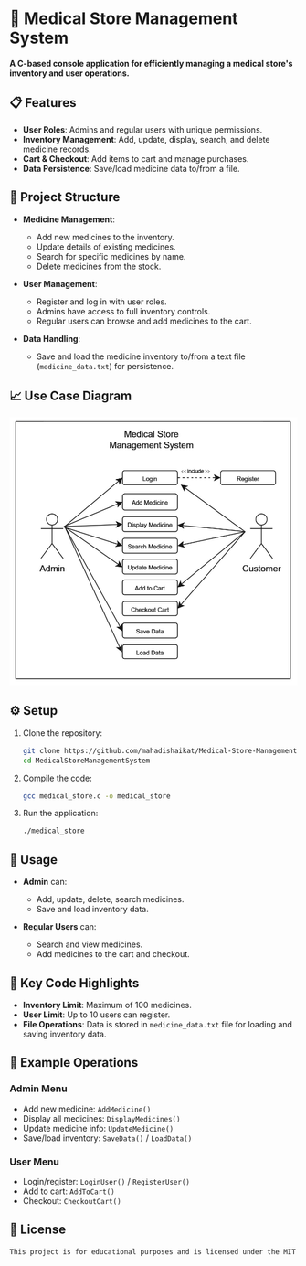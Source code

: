 # 🏥 Medical Store Management System

**A C-based console application for efficiently managing a medical store's inventory and user operations.**

## 📋 Features

- **User Roles**: Admins and regular users with unique permissions.
- **Inventory Management**: Add, update, display, search, and delete medicine records.
- **Cart & Checkout**: Add items to cart and manage purchases.
- **Data Persistence**: Save/load medicine data to/from a file.

## 📂 Project Structure

- **Medicine Management**: 
  - Add new medicines to the inventory.
  - Update details of existing medicines.
  - Search for specific medicines by name.
  - Delete medicines from the stock.

- **User Management**: 
  - Register and log in with user roles.
  - Admins have access to full inventory controls.
  - Regular users can browse and add medicines to the cart.

- **Data Handling**:
  - Save and load the medicine inventory to/from a text file (`medicine_data.txt`) for persistence.

## 📈 Use Case Diagram
![Use Case Diagram](https://raw.githubusercontent.com/mahadishaikat/Medical-Store-Management-System/refs/heads/main/Use%20Case%20Diagram.jpg)

## ⚙️ Setup

1. Clone the repository:
   ```bash
   git clone https://github.com/mahadishaikat/Medical-Store-Management-System
   cd MedicalStoreManagementSystem

2. Compile the code:
   ```bash
   gcc medical_store.c -o medical_store

3. Run the application:
   ```bash
   ./medical_store

## 🚀 Usage

- **Admin** can:
  - Add, update, delete, search medicines.
  - Save and load inventory data.

- **Regular Users** can:
  - Search and view medicines.
  - Add medicines to the cart and checkout.

## 🔑 Key Code Highlights

- **Inventory Limit**: Maximum of 100 medicines.
- **User Limit**: Up to 10 users can register.
- **File Operations**: Data is stored in `medicine_data.txt` file for loading and saving inventory data.

## 🤖 Example Operations

### Admin Menu
- Add new medicine: `AddMedicine()`
- Display all medicines: `DisplayMedicines()`
- Update medicine info: `UpdateMedicine()`
- Save/load inventory: `SaveData()` / `LoadData()`

### User Menu
- Login/register: `LoginUser()` / `RegisterUser()`
- Add to cart: `AddToCart()`
- Checkout: `CheckoutCart()`

## 📜 License
```bash
This project is for educational purposes and is licensed under the MIT License.
